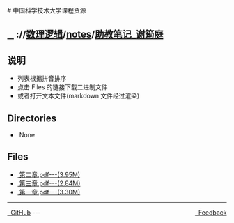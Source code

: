 
<head>
    <meta http-equiv="content-type" content="text/html; charset=utf-8">
    <link rel="stylesheet" href="https://use.fontawesome.com/releases/v5.8.1/css/all.css" integrity="sha384-50oBUHEmvpQ+1lW4y57PTFmhCaXp0ML5d60M1M7uH2+nqUivzIebhndOJK28anvf" crossorigin="anonymous">
    <title> 中国科学技术大学课程资源</title>
</head>
# 中国科学技术大学课程资源

<div>
  <h2>
    <a href="../index.html">&nbsp;&nbsp;<i class="fas fa-backward"></i>&nbsp;</a>
    :/<a href="../../../index.html"><i class="fas fa-home"></i></a>/<a href="../../index.html">数理逻辑</a>/<a href="../index.html">notes</a>/<a href="index.html">助教笔记_谢筠庭</a>
  </h2>
</div>

## 说明
- 列表根据拼音排序
- 点击 Files 的链接下载二进制文件
- 或者打开文本文件(markdown 文件经过渲染)

<h2> Directories &nbsp; <a href="https://download-directory.github.io/?url=https://github.com/USTC-Resource/USTC-Course/tree/master/数理逻辑/notes/助教笔记_谢筠庭" style="color:red;text-decoration:underline;" target="_black"><i class="fas fa-download"></i></a></h2>

<ul><li><i class="fas fa-meh"></i>&nbsp;None</li></ul>

## Files
<ul><li><a href="https://raw.githubusercontent.com/USTC-Resource/USTC-Course/master/数理逻辑/notes/助教笔记_谢筠庭/第二章.pdf"><i class="fas fa-file-pdf"></i>&nbsp;第二章.pdf---(3.95M)</a></li>
<li><a href="https://raw.githubusercontent.com/USTC-Resource/USTC-Course/master/数理逻辑/notes/助教笔记_谢筠庭/第三章.pdf"><i class="fas fa-file-pdf"></i>&nbsp;第三章.pdf---(2.84M)</a></li>
<li><a href="https://raw.githubusercontent.com/USTC-Resource/USTC-Course/master/数理逻辑/notes/助教笔记_谢筠庭/第一章.pdf"><i class="fas fa-file-pdf"></i>&nbsp;第一章.pdf---(3.30M)</a></li></ul>

---
<div style="text-decration:underline;display:inline">
  <a href="https://github.com/USTC-Resource/USTC-Course.git" target="_blank" rel="external"><i class="fab fa-github"></i>&nbsp; GitHub</a>
  <a href="mailto:&#122;huheqin1@gmail.com?subject=反馈与建议" style="float:right" target="_blank" rel="external"><i class="fas fa-envelope"></i>&nbsp; Feedback</a>
</div>
---


